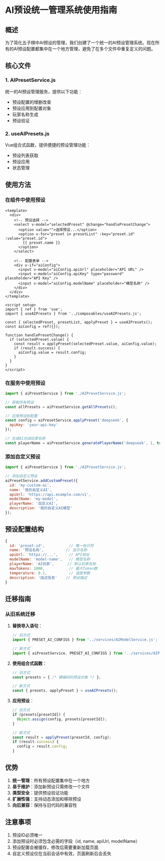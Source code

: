 # AI预设统一管理系统使用指南

## 概述

为了简化五子棋中AI预设的管理，我们创建了一个统一的AI预设管理系统。现在所有的AI预设配置都集中在一个地方管理，避免了在多个文件中重复定义的问题。

## 核心文件

### 1. AIPresetService.js
统一的AI预设管理服务，提供以下功能：
- 预设配置的增删改查
- 预设应用到配置对象
- 玩家名称生成
- 预设验证

### 2. useAIPresets.js
Vue组合式函数，提供便捷的预设管理功能：
- 预设列表获取
- 预设应用
- 状态管理

## 使用方法

### 在组件中使用预设

```vue
<template>
  <div>
    <!-- 预设选择 -->
    <select v-model="selectedPreset" @change="handlePresetChange">
      <option value="">选择预设...</option>
      <option v-for="preset in presetList" :key="preset.id" :value="preset.id">
        {{ preset.name }}
      </option>
    </select>
    
    <!-- 配置表单 -->
    <div v-if="aiConfig">
      <input v-model="aiConfig.apiUrl" placeholder="API URL" />
      <input v-model="aiConfig.apiKey" type="password" placeholder="API Key" />
      <input v-model="aiConfig.modelName" placeholder="模型名称" />
    </div>
  </div>
</template>

<script setup>
import { ref } from 'vue';
import { useAIPresets } from '../composables/useAIPresets.js';

const { selectedPreset, presetList, applyPreset } = useAIPresets();
const aiConfig = ref({});

function handlePresetChange() {
  if (selectedPreset.value) {
    const result = applyPreset(selectedPreset.value, aiConfig.value);
    if (result.success) {
      aiConfig.value = result.config;
    }
  }
}
</script>
```

### 在服务中使用预设

```javascript
import { aiPresetService } from './AIPresetService.js';

// 获取所有预设
const allPresets = aiPresetService.getAllPresets();

// 应用预设到配置
const config = aiPresetService.applyPreset('deepseek', {
  apiKey: 'your-api-key'
});

// 生成AI对战玩家名称
const playerName = aiPresetService.generatePlayerName('deepseek', 1, true); // "Deepseek AI(黑子)"
```

### 添加自定义预设

```javascript
import { aiPresetService } from './AIPresetService.js';

// 添加自定义预设
aiPresetService.addCustomPreset({
  id: 'my-custom-ai',
  name: '我的自定义AI',
  apiUrl: 'https://api.example.com/v1',
  modelName: 'my-model',
  playerName: '自定义AI',
  description: '我的自定义AI模型'
});
```

## 预设配置结构

```javascript
{
  id: 'preset-id',           // 唯一标识符
  name: '预设名称',          // 显示名称
  apiUrl: 'https://...',     // API地址
  modelName: 'model-name',   // 模型名称
  playerName: 'AI玩家',      // 默认玩家名称
  maxTokens: 1000,           // 最大Token数
  temperature: 0.1,          // 温度参数
  description: '描述信息'    // 预设描述
}
```

## 迁移指南

### 从旧系统迁移

1. **替换导入语句**：
   ```javascript
   // 旧方式
   import { PRESET_AI_CONFIGS } from '../services/AIModelService.js';
   
   // 新方式
   import { aiPresetService, PRESET_AI_CONFIGS } from '../services/AIPresetService.js';
   ```

2. **使用组合式函数**：
   ```javascript
   // 旧方式
   const presets = { /* 硬编码的预设对象 */ };
   
   // 新方式
   const { presets, applyPreset } = useAIPresets();
   ```

3. **应用预设**：
   ```javascript
   // 旧方式
   if (presets[presetId]) {
     Object.assign(config, presets[presetId]);
   }
   
   // 新方式
   const result = applyPreset(presetId, config);
   if (result.success) {
     config = result.config;
   }
   ```

## 优势

1. **统一管理**：所有预设配置集中在一个地方
2. **易于维护**：添加新预设只需修改一个文件
3. **类型安全**：提供预设验证功能
4. **扩展性强**：支持动态添加和移除预设
5. **向后兼容**：保持与旧代码的兼容性

## 注意事项

1. 预设ID必须唯一
2. 添加预设时必须包含必需的字段（id, name, apiUrl, modelName）
3. 预设配置会被缓存，修改后需要重新加载页面
4. 自定义预设仅在当前会话中有效，页面刷新后会丢失
